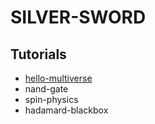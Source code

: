 SILVER-SWORD
============

Tutorials
---------

* [hello-multiverse](tutorials/hello-multiverse/)
* nand-gate
* spin-physics
* hadamard-blackbox
